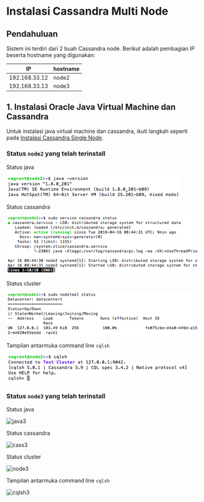 # Instalasi Cassandra Multi Node

## Pendahuluan
Sistem ini terdiri dari 2 buah Cassandra node. Berikut adalah pembagian IP beserta hostname yang digunakan:

| IP            | hostname  |
|---------------|-----------|
| 192.168.33.12	| node2     |
| 192.168.33.13	| node3     |

## 1. Instalasi Oracle Java Virtual Machine dan Cassandra
Untuk instalasi java virtual machine dan cassandra, ikuti langkah seperti pada [Instalasi Cassandra Single Node](https://github.com/masasih21/Basis-Data-Terdistribusi/tree/master/tugas%204/single-node).

### Status ```node2``` yang telah terinstall

Status java

![java2](screenshot/java2.png)

Status cassandra

![cass2](screenshot/cass2.png)

Status cluster

![node2](screenshot/node2.png)

Tampilan antarmuka command line ```cqlsh```

![cqlsh2](screenshot/cqlsh2.png)

### Status ```node3``` yang telah terinstall

Status java

![java3](screenshot/java3.png)

Status cassandra

![cass3](screenshot/cass3.png)

Status cluster

![node3](screenshot/node3.png)

Tampilan antarmuka command line ```cqlsh```

![cqlsh3](screenshot/cqlsh3.png)
